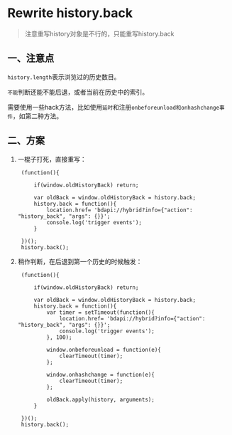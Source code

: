 # Rewrite history.back

> 注意重写history对象是不行的，只能重写history.back




## 一、注意点

`history.length`表示浏览过的历史数目。

`不能`判断还能不能后退，或者当前在历史中的索引。

需要使用一些hack方法，比如使用`延时`和注册`onbeforeunload和onhashchange事件`，如第二种方法。





## 二、方案

1. 一棍子打死，直接重写：

        (function(){

            if(window.oldHistoryBack) return;

            var oldBack = window.oldHistoryBack = history.back;
            history.back = function(){
                location.href= 'bdapi://hybrid?info={"action": "history_back", "args": {}}'; 
                console.log('trigger events');
            }

        })(); 
        history.back();


2. 稍作判断，在后退到第一个历史的时候触发：

        (function(){

            if(window.oldHistoryBack) return;

            var oldBack = window.oldHistoryBack = history.back;
            history.back = function(){
                var timer = setTimeout(function(){
                    location.href= 'bdapi://hybrid?info={"action": "history_back", "args": {}}'; 
                    console.log('trigger events');
                }, 100);

                window.onbeforeunload = function(e){
                    clearTimeout(timer);
                };

                window.onhashchange = function(e){
                    clearTimeout(timer);
                };

                oldBack.apply(history, arguments);
            }

        })(); 
        history.back();


